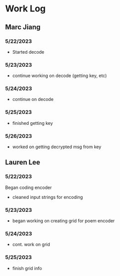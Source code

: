 # Work Log

## Marc Jiang

### 5/22/2023
- Started decode

### 5/23/2023
- continue working on decode (getting key, etc)

### 5/24/2023
- continue on decode

### 5/25/2023
- finished getting key

### 5/26/2023
- worked on getting decrypted msg from key

## Lauren Lee

### 5/22/2023

Began coding encoder
* cleaned input strings for encoding

### 5/23/2023
* began working on creating grid for poem encoder

### 5/24/2023
* cont. work on grid

### 5/25/2023
* finish grid 
info
